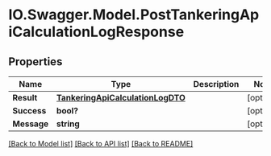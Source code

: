 # IO.Swagger.Model.PostTankeringApiCalculationLogResponse
## Properties

Name | Type | Description | Notes
------------ | ------------- | ------------- | -------------
**Result** | [**TankeringApiCalculationLogDTO**](TankeringApiCalculationLogDTO.md) |  | [optional] 
**Success** | **bool?** |  | [optional] 
**Message** | **string** |  | [optional] 

[[Back to Model list]](../README.md#documentation-for-models) [[Back to API list]](../README.md#documentation-for-api-endpoints) [[Back to README]](../README.md)

